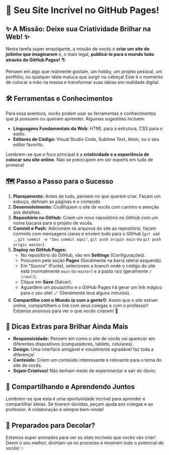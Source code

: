 # 🚀 Seu Site Incrível no GitHub Pages!

## ✨ A Missão: Deixe sua Criatividade Brilhar na Web! ✨

Nesta tarefa super empolgante, a missão de vocês é **criar um site do jeitinho que imaginarem** e, o mais legal, **publicá-lo para o mundo todo através do GitHub Pages!** 🌎

Pensem em algo que realmente gostam, um hobby, um projeto pessoal, um portfólio, ou qualquer ideia maluca que surgir na cabeça! Este é o momento de colocar a mão na massa e transformar suas ideias em realidade digital.

## 🛠️ Ferramentas e Conhecimentos

Para essa aventura, vocês podem usar as ferramentas e conhecimentos que já possuem ou queiram aprender. Algumas sugestões incluem:

* **Linguagens Fundamentais da Web:** HTML para a estrutura, CSS para o estilo.
* **Editores de Código:** Visual Studio Code, Sublime Text, Atom, ou o seu editor favorito.

Lembrem-se que o foco principal é a **criatividade e a experiência de colocar seu site online**. Não se preocupem em ser experts em tudo de primeira!

## 🗺️ Passo a Passo para o Sucesso

1.  **Planejamento:** Antes de tudo, pensem no que querem criar. Façam um esboço, definam as páginas e o conteúdo.
2.  **Desenvolvimento:** Codifiquem o site de vocês com carinho e atenção aos detalhes.
3.  **Repositório no GitHub:** Criem um novo repositório no GitHub com um nome bacana para o projeto de vocês.
4.  **Commit e Push:** Adicionem os arquivos do site ao repositório, façam commits com mensagens claras e enviem tudo para o GitHub (`git add .`, `git commit -m "Seu commit aqui"`, `git push origin main` ou `git push origin master`).
5.  **Deploy no GitHub Pages:**
    * No repositório do GitHub, vão em **Settings** (Configurações).
    * Procurem pela seção **Pages** (Geralmente na barra lateral esquerda).
    * Em "Source" (Fonte), selecionem a branch onde o código do site está (normalmente `main` ou `master`) e a pasta raiz (geralmente `/ (root)`).
    * Clique em **Save** (Salvar).
    * Aguardem um pouquinho e o GitHub Pages irá gerar um link mágico para o seu site! 🪄 (Geralmente leva alguns minutos).
6.  **Compartilhe com o Mundo (e com a gente!):** Assim que o site estiver online, compartilhem o link com seus colegas e com o professor! Estamos ansiosos para ver o que vocês criaram! 🎉

## 🌟 Dicas Extras para Brilhar Ainda Mais

* **Responsividade:** Pensem em como o site de vocês vai aparecer em diferentes dispositivos (computadores, tablets, celulares).
* **Design:** Uma interface amigável e visualmente agradável faz toda a diferença!
* **Conteúdo:** Criem um conteúdo interessante e relevante para o tema do site de vocês.
* **Sejam Criativos!** Não tenham medo de experimentar e sair do óbvio.

## 🤝 Compartilhando e Aprendendo Juntos

Lembrem-se que esta é uma oportunidade incrível para aprender e compartilhar ideias. Se tiverem dúvidas, peçam ajuda aos colegas e ao professor. A colaboração é sempre bem-vinda!

## 🚀 Preparados para Decolar?

Estamos super animados para ver os sites incríveis que vocês vão criar! Deem o seu melhor, divirtam-se no processo e mostrem todo o potencial de vocês! ✨

